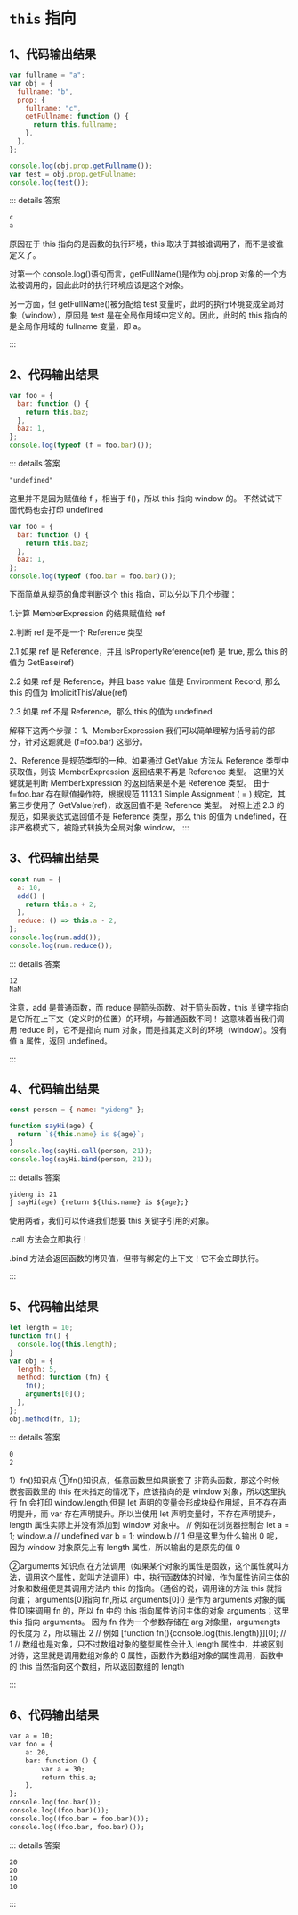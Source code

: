 # `this` 指向

## 1、代码输出结果

```js
var fullname = "a";
var obj = {
  fullname: "b",
  prop: {
    fullname: "c",
    getFullname: function () {
      return this.fullname;
    },
  },
};

console.log(obj.prop.getFullname());
var test = obj.prop.getFullname;
console.log(test());
```

::: details 答案

```txt
c
a
```

原因在于 this 指向的是函数的执行环境，this 取决于其被谁调用了，而不是被谁定义了。

对第一个 console.log()语句而言，getFullName()是作为 obj.prop 对象的一个方法被调用的，因此此时的执行环境应该是这个对象。

另一方面，但 getFullName()被分配给 test 变量时，此时的执行环境变成全局对象（window），原因是 test 是在全局作用域中定义的。因此，此时的 this 指向的是全局作用域的 fullname 变量，即 a。

:::

## 2、代码输出结果

```js
var foo = {
  bar: function () {
    return this.baz;
  },
  baz: 1,
};
console.log(typeof (f = foo.bar)());
```

::: details 答案

```txt
"undefined"
```

这里并不是因为赋值给 f ，相当于 f()，所以 this 指向 window 的。
不然试试下面代码也会打印 undefined

```js
var foo = {
  bar: function () {
    return this.baz;
  },
  baz: 1,
};
console.log(typeof (foo.bar = foo.bar)());
```

下面简单从规范的角度判断这个 this 指向，可以分以下几个步骤：

1.计算 MemberExpression 的结果赋值给 ref

2.判断 ref 是不是一个 Reference 类型

2.1 如果 ref 是 Reference，并且 IsPropertyReference(ref) 是 true, 那么 this 的值为 GetBase(ref)

2.2 如果 ref 是 Reference，并且 base value 值是 Environment Record, 那么 this 的值为 ImplicitThisValue(ref)

2.3 如果 ref 不是 Reference，那么 this 的值为 undefined

解释下这两个步骤：
1、MemberExpression 我们可以简单理解为括号前的部分，针对这题就是 (f=foo.bar) 这部分。

2、Reference 是规范类型的一种。如果通过 GetValue 方法从 Reference 类型中获取值，则该 MemberExpression 返回结果不再是 Reference 类型。
这里的关键就是判断 MemberExpression 的返回结果是不是 Reference 类型。
由于 f=foo.bar 存在赋值操作符，根据规范 11.13.1 Simple Assignment ( = ) 规定，其第三步使用了 GetValue(ref)，故返回值不是 Reference 类型。
对照上述 2.3 的规范，如果表达式返回值不是 Reference 类型，那么 this 的值为 undefined，在非严格模式下，被隐式转换为全局对象 window。
:::

## 3、代码输出结果

```js
const num = {
  a: 10,
  add() {
    return this.a + 2;
  },
  reduce: () => this.a - 2,
};
console.log(num.add());
console.log(num.reduce());
```

::: details 答案

```txt
12
NaN
```

注意，add 是普通函数，而 reduce 是箭头函数。对于箭头函数，this 关键字指向是它所在上下文（定义时的位置）的环境，与普通函数不同！ 这意味着当我们调用 reduce 时，它不是指向 num 对象，而是指其定义时的环境（window）。没有值 a 属性，返回 undefined。

:::

## 4、代码输出结果

```js
const person = { name: "yideng" };

function sayHi(age) {
  return `${this.name} is ${age}`;
}
console.log(sayHi.call(person, 21));
console.log(sayHi.bind(person, 21));
```

::: details 答案

```txt
yideng is 21
ƒ sayHi(age) {return ${this.name} is ${age};}
```

使用两者，我们可以传递我们想要 this 关键字引用的对象。

.call 方法会立即执行！

.bind 方法会返回函数的拷贝值，但带有绑定的上下文！它不会立即执行。

:::

## 5、代码输出结果

```js
let length = 10;
function fn() {
  console.log(this.length);
}
var obj = {
  length: 5,
  method: function (fn) {
    fn();
    arguments[0]();
  },
};
obj.method(fn, 1);
```

::: details 答案

```txt
0
2
```

1）fn()知识点
①fn()知识点，任意函数里如果嵌套了 非箭头函数，那这个时候 嵌套函数里的 this 在未指定的情况下，应该指向的是 window 对象，所以这里执行 fn 会打印 window.length,但是 let 声明的变量会形成块级作用域，且不存在声明提升，而 var 存在声明提升。所以当使用 let 声明变量时，不存在声明提升，length 属性实际上并没有添加到 window 对象中。
// 例如在浏览器控制台
let a = 1;
window.a // undefined
var b = 1;
window.b // 1
但是这里为什么输出 0 呢，因为 window 对象原先上有 length 属性，所以输出的是原先的值 0

②arguments 知识点
在方法调用（如果某个对象的属性是函数，这个属性就叫方法，调用这个属性，就叫方法调用）中，执行函数体的时候，作为属性访问主体的对象和数组便是其调用方法内 this 的指向。（通俗的说，调用谁的方法 this 就指向谁；
arguments\[0]指向 fn,所以 arguments\[0]() 是作为 arguments 对象的属性\[0]来调用 fn 的，所以 fn 中的 this 指向属性访问主体的对象 arguments；这里 this 指向 arguments。
因为 fn 作为一个参数存储在 arg 对象里，argumengts 的长度为 2，所以输出 2
// 例如
\[function fn(){console.log(this.length)}]\[0]; // 1
// 数组也是对象，只不过数组对象的整型属性会计入 length 属性中，并被区别对待，这里就是调用数组对象的 0 属性，函数作为数组对象的属性调用，函数中的 this 当然指向这个数组，所以返回数组的 length

:::

## 6、代码输出结果

```txt
var a = 10;
var foo = {
    a: 20,
    bar: function () {
        var a = 30;
        return this.a;
    },
};
console.log(foo.bar());
console.log((foo.bar)());
console.log((foo.bar = foo.bar)());
console.log((foo.bar, foo.bar)());
```

::: details 答案

```txt
20
20
10
10
```

:::

